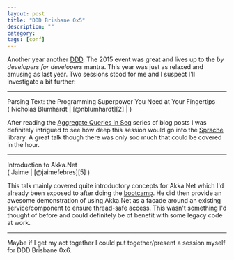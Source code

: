 ```yaml
---
layout: post
title: "DDD Brisbane 0x5"
description: ""
category: 
tags: [conf]
---
```



Another year another [DDD][1].  The 2015 event was great and lives up to the *by developers for developers* mantra.  This year was just as relaxed and amusing as last year.  Two sessions stood for me and I suspect I'll investigate a bit further:
<hr/>
Parsing Text: the Programming Superpower You Need at Your Fingertips<br/>
( Nicholas Blumhardt | [@nblumhardt][2]  | <http://nblumhardt.com> )

After reading the [Aggregate Queries in Seq][3] series of blog posts I was definitely intrigued to see how deep this session would go into the [Sprache][4] library.  A great talk though there was only soo much that could be covered in the hour.
<hr/>
Introduction to Akka.Net<br/>
( Jaime | [@jaimefebres][5] )

This talk mainly covered quite introductory concepts for Akka.Net which I'd already been exposed to after doing the [bootcamp][6].  He did then provide an awesome demonstration of using Akka.Net as a facade around an existing service/component to ensure thread-safe access.  This wasn't something I'd thought of before and could definitely be of benefit with some legacy code at work.
<hr/>
Maybe if I get my act together I could put together/present a session myself for DDD Brisbane 0x6.

[1]: http://dddbrisbane.com/
[2]: http://www.twitter.com/@nblumhardt
[3]: http://nblumhardt.com/2015/11/aggregate-queries-in-seq-part-1-goals/
[4]: https://github.com/sprache/Sprache
[5]: http://www.twitter.com/@jaimefebres
[6]: https://github.com/petabridge/akka-bootcamp

